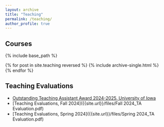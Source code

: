 ```yaml
---
layout: archive
title: "Teaching"
permalink: /teaching/
author_profile: true
---
```

## Courses
{% include base_path %}

{% for post in site.teaching reversed %}
  {% include archive-single.html %}
{% endfor %}

## Teaching Evaluations
* [Outstanding Teaching Assistant Award 2024-2025, University of Iowa](https://cot.org.uiowa.edu/teaching-awards/outstanding-teaching-assistant-awards#accordion-item-326-0)
* [Teaching Evaluations, Fall 2024]({{site.url}}/files/Fall 2024_TA Evaluation.pdf)
* [Teaching Evaluations, Spring 2024]({{site.url}}/files/Spring 2024_TA Evaluation.pdf)

